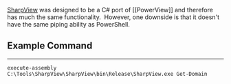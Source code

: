 [SharpView](https://github.com/tevora-threat/SharpView) was designed to be a C# port of [[PowerView]] and therefore has much the same functionality.  However, one downside is that it doesn't have the same piping ability as PowerShell.

## Example Command

---

```
execute-assembly C:\Tools\SharpView\SharpView\bin\Release\SharpView.exe Get-Domain
```